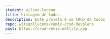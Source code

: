 ```yaml
---
student: wilson-lucena
title: Listagem de todos
description: Este projeto é um CRUD de todos
repo: wilsonllucena/remix-crud-devpleno
post: https://crud-remix.netlify.app
---
```

